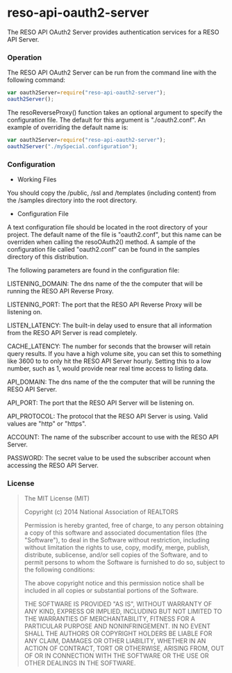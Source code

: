 
reso-api-oauth2-server
=======

The RESO API OAuth2 Server provides authentication services for a RESO 
API Server.  

### Operation 

The RESO API OAuth2 Server can be run from the command line with the
following command:

```javascript
var oauth2Server=require("reso-api-oauth2-server");
oauth2Server();
```
The resoReverseProxy() function takes an optional argument to specify the 
configuration file.  The default for this argument is "./oauth2.conf".  An
example of overriding the default name is:

```javascript
var oauth2Server=require("reso-api-oauth2-server");
oauth2Server("./mySpecial.configuration");
```
### Configuration 

+ Working Files

You should copy the /public, /ssl and /templates (including content) from the
/samples directory into the root directory.

+ Configuration File

A text configuration file should be located in the root directory of your
project.  The default name of the file is "oauth2.conf", but this name can
be overriden when calling the resoOAuth2() method.  A sample of the 
configuration file called "oauth2.conf" can be found in the samples directory 
of this distribution.  

The following parameters are found in the configuration file:

LISTENING_DOMAIN: The dns name of the the computer that will be 
running the RESO API Reverse Proxy.  

LISTENING_PORT: The port that the RESO API Reverse Proxy will be 
listening on.

LISTEN_LATENCY: The built-in delay used to ensure that all information 
from the RESO API Server is read completely.

CACHE_LATENCY: The number for seconds that the browser will retain
query results.  If you have a high volume site, you can set this to something
like 3600 to to only hit the RESO API Server hourly.  Setting this to a low
number, such as 1, would provide near real time access to listing data.

API_DOMAIN: The dns name of the the computer that will be running the 
RESO API Server.

API_PORT: The port that the RESO API Server will be listening on.

API_PROTOCOL: The protocol that the RESO API Server is using.  Valid
values are "http" or "https".

ACCOUNT: The name of the subscriber account to use with the RESO API
Server.  

PASSWORD: The secret value to be used the subscriber account when 
accessing the RESO API Server.  

### License

>The MIT License (MIT)
>
>Copyright (c) 2014 National Association of REALTORS 
>
>Permission is hereby granted, free of charge, to any person obtaining a copy
>of this software and associated documentation files (the "Software"), to deal
>in the Software without restriction, including without limitation the rights
>to use, copy, modify, merge, publish, distribute, sublicense, and/or sell
>copies of the Software, and to permit persons to whom the Software is
>furnished to do so, subject to the following conditions:
>
>The above copyright notice and this permission notice shall be included in
>all copies or substantial portions of the Software.
>
>THE SOFTWARE IS PROVIDED "AS IS", WITHOUT WARRANTY OF ANY KIND, EXPRESS OR
>IMPLIED, INCLUDING BUT NOT LIMITED TO THE WARRANTIES OF MERCHANTABILITY,
>FITNESS FOR A PARTICULAR PURPOSE AND NONINFRINGEMENT. IN NO EVENT SHALL THE
>AUTHORS OR COPYRIGHT HOLDERS BE LIABLE FOR ANY CLAIM, DAMAGES OR OTHER
>LIABILITY, WHETHER IN AN ACTION OF CONTRACT, TORT OR OTHERWISE, ARISING FROM,
>OUT OF OR IN CONNECTION WITH THE SOFTWARE OR THE USE OR OTHER DEALINGS IN
>THE SOFTWARE.

